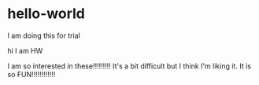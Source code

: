 # hello-world
I am doing this for trial

hi I am HW

I am so interested in these!!!!!!!!!
It's a bit difficult but I think I'm liking it.
It is so FUN!!!!!!!!!!!!
